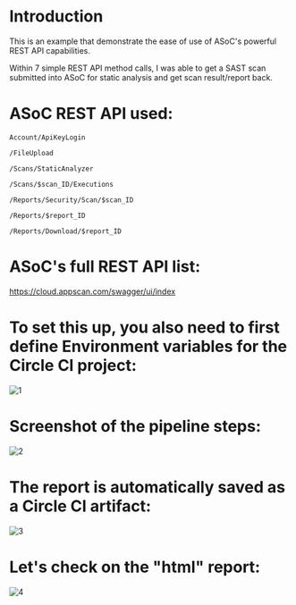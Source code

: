# Introduction
This is an example that demonstrate the ease of use of ASoC's powerful REST API capabilities. 

Within 7 simple REST API method calls, I was able to get a SAST scan submitted into ASoC for static analysis and get scan result/report back. 


# ASoC REST API used:

`Account/ApiKeyLogin`

`/FileUpload`

`/Scans/StaticAnalyzer`

`/Scans/$scan_ID/Executions`

`/Reports/Security/Scan/$scan_ID`

`/Reports/$report_ID`

`/Reports/Download/$report_ID`

# ASoC's full REST API list:
https://cloud.appscan.com/swagger/ui/index

# To set this up, you also need to first define Environment variables for the Circle CI project:

![1](https://user-images.githubusercontent.com/5158535/118554892-47b75b00-b71f-11eb-8892-9b2b90e65dbf.png)


# Screenshot of the pipeline steps:
![2](https://user-images.githubusercontent.com/5158535/118554911-4dad3c00-b71f-11eb-99d4-72aff2414c50.png)



# The report is automatically saved as a Circle CI artifact:
![3](https://user-images.githubusercontent.com/5158535/118554932-53a31d00-b71f-11eb-93f7-1d226895ea1f.png)


# Let's check on the "html" report:
![4](https://user-images.githubusercontent.com/5158535/118554941-56057700-b71f-11eb-8457-41555f608789.png)

